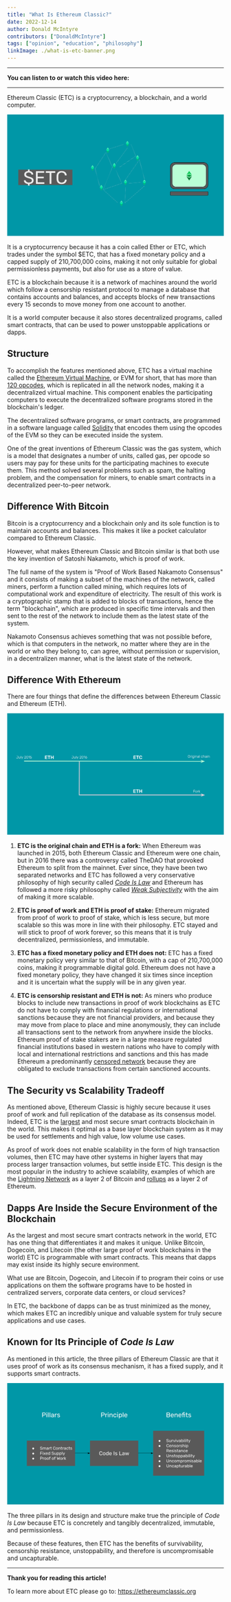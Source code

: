 ```yaml
---
title: "What Is Ethereum Classic?"
date: 2022-12-14
author: Donald McIntyre
contributors: ["DonaldMcIntyre"]
tags: ["opinion", "education", "philosophy"]
linkImage: ./what-is-etc-banner.png
---
```


---
**You can listen to or watch this video here:**

<lala lala>

---

Ethereum Classic (ETC) is a cryptocurrency, a blockchain, and a world computer.

![Cryptocurrency, blockchain, and world computer.](./what-is-etc-banner.png)

It is a cryptocurrency because it has a coin called Ether or ETC, which trades under the symbol $ETC, that has a fixed monetary policy and a capped supply of 210,700,000 coins, making it not only suitable for global permissionless payments, but also for use as a store of value.

ETC is a blockchain because it is a network of machines around the world which follow a censorship resistant protocol to manage a database that contains accounts and balances, and accepts blocks of new transactions every 15 seconds to move money from one account to another.

It is a world computer because it also stores decentralized programs, called smart contracts, that can be used to power unstoppable applications or dapps.  

## Structure

To accomplish the features mentioned above, ETC has a virtual machine called the [Ethereum Virtual Machine](https://ethereum.org/en/developers/docs/evm/), or EVM for short, that has more than [120 opcodes](https://ethervm.io/), which is replicated in all the network nodes, making it a decentralized virtual machine. This component enables the participating computers to execute the decentralized software programs stored in the blockchain's ledger.

The decentralized software programs, or smart contracts, are programmed in a software language called [Solidity](https://en.wikipedia.org/wiki/Solidity) that encodes them using the opcodes of the EVM so they can be executed inside the system.

One of the great inventions of Ethereum Classic was the gas system, which is a model that designates a number of units, called gas, per opcode so users may pay for these units for the participating machines to execute them. This method solved several problems such as spam, the halting problem, and the compensation for miners, to enable smart contracts in a decentralized peer-to-peer network.

## Difference With Bitcoin

Bitcoin is a cryptocurrency and a blockchain only and its sole function is to maintain accounts and balances. This makes it like a pocket calculator compared to Ethereum Classic. 

However, what makes Ethereum Classic and Bitcoin similar is that both use the key invention of Satoshi Nakamoto, which is proof of work.

The full name of the system is "Proof of Work Based Nakamoto Consensus" and it consists of making a subset of the machines of the network, called miners, perform a function called mining, which requires lots of computational work and expenditure of electricity. The result of this work is a cryptographic stamp that is added to blocks of transactions, hence the term "blockchain", which are produced in specific time intervals and then sent to the rest of the network to include them as the latest state of the system.

Nakamoto Consensus achieves something that was not possible before, which is that computers in the network, no matter where they are in the world or who they belong to, can agree, without permission or supervision, in a decentralizen manner, what is the latest state of the network.

## Difference With Ethereum

There are four things that define the differences between Ethereum Classic and Ethereum (ETH).

![ETC is the original chain.](./etc-is-the-original-chain.png)

1. **ETC is the original chain and ETH is a fork:** When Ethereum was launched in 2015, both Ethereum Classic and Ethereum were one chain, but in 2016 there was a controversy called TheDAO that provoked Ethereum to split from the mainnet. Ever since, they have been two separated networks and ETC has followed a very conservative philosophy of high security called [*Code Is Law*](https://ethereumclassic.org/blog/2016-09-09-code-is-law) and Ethereum has followed a more risky philosophy called [*Weak Subjectivity*](https://blog.ethereum.org/2014/11/25/proof-stake-learned-love-weak-subjectivity) with the aim of making it more scalable.

2. **ETC is proof of work and ETH is proof of stake:** Ethereum migrated from proof of work to proof of stake, which is less secure, but more scalable so this was more in line with their philosophy. ETC stayed and will stick to proof of work forever, so this means that it is truly decentralized, permissionless, and immutable.

3. **ETC has a fixed monetary policy and ETH does not:** ETC has a fixed monetary policy very similar to that of Bitcoin, with a cap of 210,700,000 coins, making it programmable digital gold. Ethereum does not have a fixed monetary policy, they have changed it six times since inception and it is uncertain what the supply will be in any given year.

4. **ETC is censorship resistant and ETH is not:** As miners who produce blocks to include new transactions in proof of work blockchains as ETC do not have to comply with financial regulations or international sanctions because they are not financial providers, and because they may move from place to place and mine anonymously, they can include all transactions sent to the network from anywhere inside the blocks. Ethereum proof of stake stakers are in a large measure regulated financial institutions based in western nations who have to comply with local and international restrictions and sanctions and this has made Ethereum a predominantly [censored network](https://www.mevwatch.info/) because they are obligated to exclude transactions from certain sanctioned accounts.    

## The Security vs Scalability Tradeoff

As mentioned above, Ethereum Classic is highly secure because it uses proof of work and full replication of the database as its consensus model. Indeed, ETC is the [largest](https://coinmarketcap.com/view/pow/) and most secure smart contracts blockchain in the world. This makes it optimal as a base layer blockchain system as it may be used for settlements and high value, low volume use cases.

As proof of work does not enable scalability in the form of high transaction volumes, then ETC may have other systems in higher layers that may process larger transaction volumes, but settle inside ETC. This design is the most popular in the industry to achieve scalability, examples of which are the [Lightning Network](https://lightning.network/) as a layer 2 of Bitcoin and [rollups](https://ethereum.org/en/layer-2/) as a layer 2 of Ethereum. 

## Dapps Are Inside the Secure Environment of the Blockchain

As the largest and most secure smart contracts network in the world, ETC has one thing that differentiates it and makes it unique. Unlike Bitcoin, Dogecoin, and Litecoin (the other large proof of work blockchains in the world) ETC is programmable with smart contracts. This means that dapps may exist inside its highly secure environment. 

What use are Bitcoin, Dogecoin, and Litecoin if to program their coins or use applications on them the software programs have to be hosted in centralized servers, corporate data centers, or cloud services?

In ETC, the backbone of dapps can be as trust minimized as the money, which makes ETC an incredibly unique and valuable system for truly secure applications and use cases.

## Known for Its Principle of *Code Is Law*

As mentioned in this article, the three pillars of Ethereum Classic are that it uses proof of work as its consensus mechanism, it has a fixed supply, and it supports smart contracts.

![ETC pillars, principle, and benefits.](pillars-code-is-law.png)

The three pillars in its design and structure make true the principle of *Code Is Law* because ETC is concretely and tangibly decentralized, immutable, and permissionless.

Because of these features, then ETC has the benefits of survivability, censorship resistance, unstoppability, and therefore is uncompromisable and uncapturable.

---

**Thank you for reading this article!**

To learn more about ETC please go to: https://ethereumclassic.org

